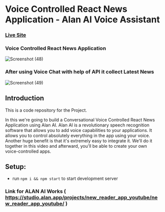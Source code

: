 # Voice Controlled React News Application - Alan AI Voice Assistant

### [Live Site](https://shubhagrawal123456.github.io/ALAN-AI-NEWS-APPLICATION/)

### Voice Controlled React News Application
![Screenshot (48)](https://user-images.githubusercontent.com/49271775/120366117-e43b4900-c32c-11eb-8303-cc3fbb02b59e.png)




### After using Voice Chat with help of API it collect Latest News
![Screenshot (49)](https://user-images.githubusercontent.com/49271775/120366121-e69da300-c32c-11eb-8bd2-40966c7ff907.png)


## Introduction
This is a code repository for the Project. 

In this we're going to build a Conversational Voice Controlled React News Application using Alan AI. Alan AI is a revolutionary speech recognition software that allows you to add voice capabilities to your applications. It allows you to control absolutely everything in the app using your voice. Another huge benefit is that it's extremely easy to integrate it. We'll do it together in this video and afterward, you'll be able to create your own voice-controlled apps.  

## Setup:
- run ```npm i && npm start``` to start development server

### Link for ALAN AI Works ( https://studio.alan.app/projects/new_reader_app_youtube/new_reader_app_youtube/ )


